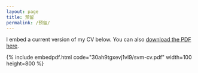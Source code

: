 ```yaml
---
layout: page
title: 预留
permalink: /预留/
---
```


I embed a current version of my CV below. You can also [download the PDF here](https://www.dropbox.com/s/30ah9tgxevj1vl9/svm-cv.pdf).

{% include embedpdf.html code="30ah9tgxevj1vl9/svm-cv.pdf" width=100 height=800 %}



